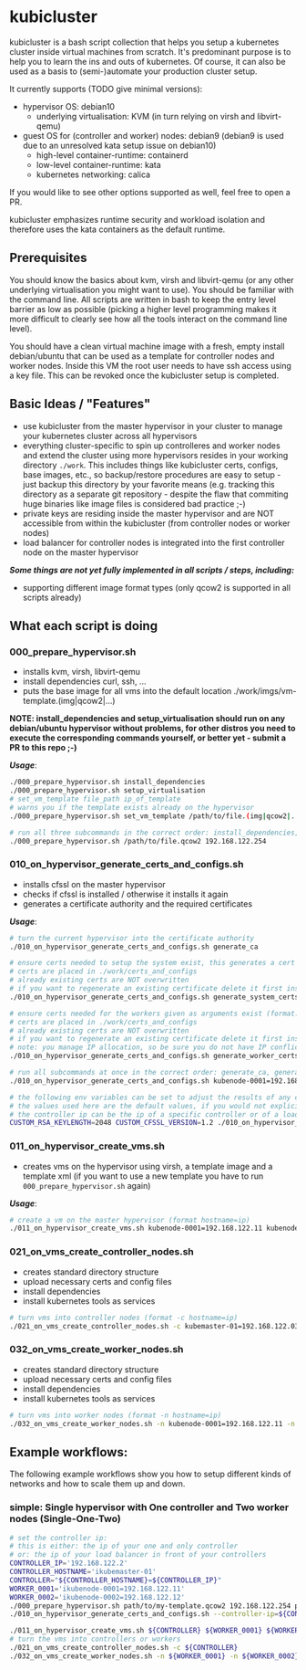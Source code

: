 # kubicluster

kubicluster is a bash script collection that helps you setup a kubernetes cluster inside virtual machines from scratch. It's predominant purpose is to help you to learn the ins and outs of kubernetes. Of course, it can also be used as a basis to (semi-)automate your production cluster setup.

It currently supports (TODO give minimal versions):
* hypervisor OS: debian10
  * underlying virtualisation: KVM (in turn relying on virsh and libvirt-qemu)
* guest OS for (controller and worker) nodes: debian9 (debian9 is used due to an unresolved kata setup issue on debian10)
  * high-level container-runtime: containerd
  * low-level container-runtime: kata
  * kubernetes networking: calica

If you would like to see other options supported as well, feel free to open a PR.

kubicluster emphasizes runtime security and workload isolation and therefore uses the kata containers as the default runtime.

## Prerequisites

You should know the basics about kvm, virsh and libvirt-qemu (or any other underlying virtualisation you might want to use). You should be familiar with the command line. All scripts are written in bash to keep the entry level barrier as low as possible (picking a higher level programming makes it more difficult to clearly see how all the tools interact on the command line level).

You should have a clean virtual machine image with a fresh, empty install debian/ubuntu that can be used as a template for controller nodes and worker nodes. Inside this VM the root user needs to have ssh access using a key file. This can be revoked once the kubicluster setup is completed.

## Basic Ideas / "Features"

* use kubicluster from the master hypervisor in your cluster to manage your kubernetes cluster across all hypervisors
* everything cluster-specific to spin up controlleres and worker nodes and extend the cluster using more hypervisors resides in your working directory `./work`. This includes things like kubicluster certs, configs, base images, etc., so backup/restore procedures are easy to setup - just backup this directory by your favorite means (e.g. tracking this directory as a separate git repository - despite the flaw that commiting huge binaries like image files is considered bad practice ;-)
* private keys are residing inside the master hypervisor and are NOT accessible from within the kubicluster (from controller nodes or worker nodes)
* load balancer for controller nodes is integrated into the first controller node on the master hypervisor

***Some things are not yet fully implemented in all scripts / steps, including:***
* supporting different image format types (only qcow2 is supported in all scripts already)

## What each script is doing

### 000_prepare_hypervisor.sh
* installs kvm, virsh, libvirt-qemu
* install dependencies curl, ssh, ...
* puts the base image for all vms into the default location ./work/imgs/vm-template.(img|qcow2|...)

**NOTE: install_dependencies and setup_virtualisation should run on any debian/ubuntu hypervisor without problems, for other distros you need to execute the corresponding commands yourself, or better yet - submit a PR to this repo ;-)**

***Usage***:
```bash
./000_prepare_hypervisor.sh install_dependencies
./000_prepare_hypervisor.sh setup_virtualisation
# set_vm_template file_path ip_of_template
# warns you if the template exists already on the hypervisor
./000_prepare_hypervisor.sh set_vm_template /path/to/file.(img|qcow2|...) 192.168.122.254

# run all three subcommands in the correct order: install_dependencies, setup_virtualisation, set_vm_template
./000_prepare_hypervisor.sh /path/to/file.qcow2 192.168.122.254
```

### 010_on_hypervisor_generate_certs_and_configs.sh
* installs cfssl on the master hypervisor
* checks if cfssl is installed / otherwise it installs it again
* generates a certificate authority and the required certificates

***Usage***:
```bash
# turn the current hypervisor into the certificate authority
./010_on_hypervisor_generate_certs_and_configs.sh generate_ca

# ensure certs needed to setup the system exist, this generates a cert for the following entitites: admin kube-controller-man kube-proxy kube-scheduler
# certs are placed in ./work/certs_and_configs
# already existing certs are NOT overwritten
# if you want to regenerate an existing certificate delete it first inside ./work/certs_and_configs
./010_on_hypervisor_generate_certs_and_configs.sh generate_system_certs

# ensure certs needed for the workers given as arguments exist (format: hostname=ip_on_hypervisor)
# certs are placed in ./work/certs_and_configs
# already existing certs are NOT overwritten
# if you want to regenerate an existing certificate delete it first inside ./work/certs_and_configs
# note: you manage IP allocation, so be sure you do not have IP conflicts between worker nodes on the same hypervisor
./010_on_hypervisor_generate_certs_and_configs.sh generate_worker_certs kubenode-0001=192.168.122.11 kubenode-0002=192.168.122.12

# run all subcommands at once in the correct order: generate_ca, generate_system_certs, generate_worker_certs
./010_on_hypervisor_generate_certs_and_configs.sh kubenode-0001=192.168.122.11 kubenode-0002=192.168.122.12

# the following env variables can be set to adjust the results of any command of this script
# the values used here are the default values, if you would not explicitely set the variable
# the controller ip can be the ip of a specific controller or of a load balancer in front of the controllers
CUSTOM_RSA_KEYLENGTH=2048 CUSTOM_CFSSL_VERSION=1.2 ./010_on_hypervisor_generate_certs_and_configs.sh --controller-ip=192.168.122.2 kubenode-0001=192.168.122.11 kubenode-0002=192.168.122.12
```

### 011_on_hypervisor_create_vms.sh
* creates vms on the hypervisor using virsh, a template image and a template xml (if you want to use a new template you have to run `000_prepare_hypervisor.sh` again)

***Usage***:
```bash
# create a vm on the master hypervisor (format hostname=ip)
./011_on_hypervisor_create_vms.sh kubenode-0001=192.168.122.11 kubenode-0002=192.168.122.12
```

### 021_on_vms_create_controller_nodes.sh
* creates standard directory structure
* upload necessary certs and config files
* install dependencies
* install kubernetes tools as services

```bash
# turn vms into controller nodes (format -c hostname=ip)
./021_on_vms_create_controller_nodes.sh -c kubemaster-01=192.168.122.03 -c kubemaster-0002=192.168.122.04
```

### 032_on_vms_create_worker_nodes.sh
* creates standard directory structure
* upload necessary certs and config files
* install dependencies
* install kubernetes tools as services

```bash
# turn vms into worker nodes (format -n hostname=ip)
./032_on_vms_create_worker_nodes.sh -n kubenode-0001=192.168.122.11 -n kubenode-0002=192.168.122.12
```


## Example workflows:

The following example workflows show you how to setup different kinds of networks and how to scale them up and down.

### simple: Single hypervisor with One controller and Two worker nodes (Single-One-Two)
```bash
# set the controller ip:
# this is either: the ip of your one and only controller
# or: the ip of your load balancer in front of your controllers
CONTROLLER_IP='192.168.122.2'
CONTROLLER_HOSTNAME='ikubemaster-01'
CONTROLLER="${CONTROLLER_HOSTNAME}=${CONTROLLER_IP}"
WORKER_0001='ikubenode-0001=192.168.122.11'
WORKER_0002='ikubenode-0002=192.168.122.12'
./000_prepare_hypervisor.sh path/to/my-template.qcow2 192.168.122.254 path/to/my-template-root_rsa
./010_on_hypervisor_generate_certs_and_configs.sh --controller-ip=${CONTROLLER_IP} --controller-hostname=${CONTROLLER_HOSTNAME} -n ${WORKER_0001} -n ${WORKER_0002}

./011_on_hypervisor_create_vms.sh ${CONTROLLER} ${WORKER_0001} ${WORKER_0002}
# turn the vms into controllers or workers
./021_on_vms_create_controller_nodes.sh -c ${CONTROLLER}
./032_on_vms_create_worker_nodes.sh -n ${WORKER_0001} -n ${WORKER_0002}
```
